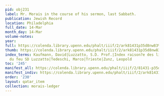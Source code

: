 ```yaml
---
pid: obj231
label: Mr. Morais in the course of his sermon, last Sabbath.
publication: Jewish Record
location: Philadelphia
full_date: 14-Mar
month_day: 14-Mar
volume-notes:
year:
full: https://colenda.library.upenn.edu/phalt/iiif/2/ark81431p35d8nw83%2FSHA256E-s7009073--19363b4809c5c5a9df2c2345fb6d38816df83474684fbd1145dfe802a1e91b55.jpeg/full/3500,/0/default.jpg
thumb: https://colenda.library.upenn.edu/phalt/iiif/2/ark81431p35d8nw83%2FSHA256E-s7009073--19363b4809c5c5a9df2c2345fb6d38816df83474684fbd1145dfe802a1e91b55.jpeg/full/!200,200/0/default.jpg
index_terms: Kaufmann, David|Luzzatto, S.D. Prof.|Index raison?e des livres de correspondance
  du feu SD Luzzatto|Tedeschi, Marco|Trieste|Zunz, Leopold
toc: '245'
manifest_all: https://colenda.library.upenn.edu/phalt/iiif/2/81431-p35d8nw83/manifest
manifest_indiv: https://colenda.library.upenn.edu/phalt/iiif/2/ark81431p35d8nw83%2FSHA256E-s7009073--19363b4809c5c5a9df2c2345fb6d38816df83474684fbd1145dfe802a1e91b55.jpeg
order: '230'
layout: qatar_item
collection: morais-ledger
---
```

